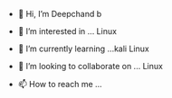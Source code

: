 - 👋 Hi, I’m Deepchand b
- 👀 I’m interested in ... Linux 

- 🌱 I’m currently learning ...kali Linux
- 💞️ I’m looking to collaborate on ... Linux
- 📫 How to reach me ...

<!---
kdeepchand/kdeepchand is a ✨ special ✨ repository because its `README.md` (this file) appears on your GitHub profile.
You can click the Preview link to take a look at your changes.
--->
